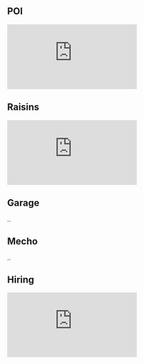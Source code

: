 ## POI

![poi](http://www.sciweavers.org/tex2img.php?eq=O%28NlogN%29&bc=White&fc=Black&im=jpg&fs=12&ff=arev&edit=0)

## Raisins

![raisins](http://www.sciweavers.org/tex2img.php?eq=%20O%28N%5E5%29&bc=White&fc=Black&im=jpg&fs=12&ff=arev&edit=0)

## Garage

..

## Mecho

..

## Hiring

![hiring](http://www.sciweavers.org/tex2img.php?eq=O%28NlogN%29&bc=White&fc=Black&im=jpg&fs=12&ff=arev&edit=0)
